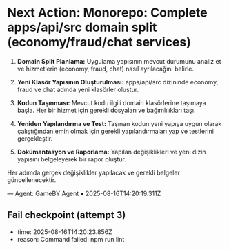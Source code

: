 # Next Action: Monorepo: Complete apps/api/src domain split (economy/fraud/chat services)

1. **Domain Split Planlama:** Uygulama yapısının mevcut durumunu analiz et ve hizmetlerin (economy, fraud, chat) nasıl ayrılacağını belirle.

2. **Yeni Klasör Yapısının Oluşturulması:** apps/api/src dizininde economy, fraud ve chat adında yeni klasörler oluştur.

3. **Kodun Taşınması:** Mevcut kodu ilgili domain klasörlerine taşımaya başla. Her bir hizmet için gerekli dosyaları ve bağımlılıkları taşı.

4. **Yeniden Yapılandırma ve Test:** Taşınan kodun yeni yapıya uygun olarak çalıştığından emin olmak için gerekli yapılandırmaları yap ve testlerini gerçekleştir.

5. **Dokümantasyon ve Raporlama:** Yapılan değişiklikleri ve yeni dizin yapısını belgeleyerek bir rapor oluştur. 

Her adımda gerçek değişiklikler yapılacak ve gerekli belgeler güncellenecektir.

— Agent: GameBY Agent • 2025-08-16T14:20:19.311Z


## Fail checkpoint (attempt 3)
- time: 2025-08-16T14:20:23.856Z
- reason: Command failed: npm run lint
